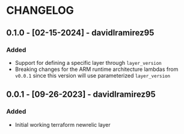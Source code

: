 # CHANGELOG

## 0.1.0 - [02-15-2024] - davidlramirez95
### Added
- Support for defining a specific layer through `layer_version`
- Breaking changes for the ARM runtime architecture lambdas from `v0.0.1` since this version will use parameterized `layer_version`

## 0.0.1 - [09-26-2023] - davidlramirez95
### Added
- Initial working terraform newrelic layer